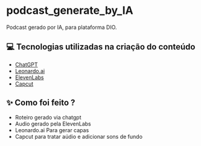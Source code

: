 


# podcast_generate_by_IA

Podcast gerado por IA, para plataforma DIO. 

## 💻 Tecnologias utilizadas na criação do conteúdo
- [ChatGPT](https://chat.openai.com/)
- [Leonardo.ai](https://leonardo.ai/)
- [ElevenLabs](https://elevenlabs.io/app/home)
- [Capcut](https://www.capcut.com/pt-br/)

## ✨ Como foi feito ?

- Roteiro gerado via chatgpt
- Audio gerado pela ElevenLabs
- Leonardo.ai Para gerar capas
- Capcut para tratar aúdio e adicionar sons de fundo

  
